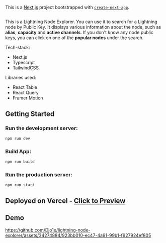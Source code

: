 This is a [Next.js](https://nextjs.org/) project bootstrapped with [`create-next-app`](https://github.com/vercel/next.js/tree/canary/packages/create-next-app).
##
This is a Lightning Node Explorer. You can use it to search for a Lightning node by Public Key. It displays various information about the node, such as **alias**, **capacity** and **active channels**. If you don't know any node public keys, you can click on one of the **popular nodes** under the search.

Tech-stack:
- Next.js
- Typescript
- TailwindCSS

Libraries used:
- React Table
- React Query
- Framer Motion

## Getting Started

### Run the development server:
```bash
npm run dev
```
### Build App:
```bash
npm run build
```
### Run the production server:
```bash
npm run start
```

## Deployed on Vercel - [Click to Preview](https://lightning-node-explorer.vercel.app/)

## Demo

https://github.com/Djo1e/lightning-node-explorer/assets/34274884/923bb010-ec47-4a91-99b1-f927924ef805

